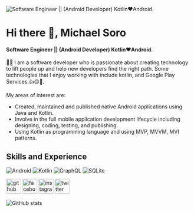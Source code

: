 
![Software Engineer || (Android Developer) Kotlin❤Android.](https://user-images.githubusercontent.com/46753453/101975806-01f0e680-3c05-11eb-9846-73ab2618db30.png)

# Hi there 👋, Michael Soro
#### Software Engineer || (Android Developer) Kotlin❤Android.

👨‍💻 I am a software developer who is passionate about creating technology to lift people up and help new developers find the right path. Some technologies that I enjoy working with include kotlin, and Google Play Services.👍😍📲.

My areas of interest are:

- Created, maintained and published native Android applications using Java and Kotlin.
- Involve in the full mobile application development lifecycle including designing, coding, testing, and publishing.
- Using Kotlin as programming language and using MVP, MVVM, MVI patterns.

## Skills and Experience
![Android](https://img.shields.io/badge/-Android-black?style=flat-square&logo=android)
![Kotlin](https://img.shields.io/badge/-Kotlin-black?style=flat-square&logo=kotlin)
![GraphQL](https://img.shields.io/badge/-GraphQL-E10098?style=flat-square&logo=graphql)
![SQLite](https://img.shields.io/badge/-SQLite-black?style=flat-square&logo=sqlite)



[<img src='https://cdn.jsdelivr.net/npm/simple-icons@3.0.1/icons/github.svg' alt='github' height='40'>](https://github.com/MaikolSoro)  [<img src='https://cdn.jsdelivr.net/npm/simple-icons@3.0.1/icons/facebook.svg' alt='facebook' height='40'>](https://www.facebook.com/MaikolSoro)  [<img src='https://cdn.jsdelivr.net/npm/simple-icons@3.0.1/icons/instagram.svg' alt='instagram' height='40'>](https://www.instagram.com/maikolsoro.z1998/)  [<img src='https://cdn.jsdelivr.net/npm/simple-icons@3.0.1/icons/twitter.svg' alt='twitter' height='40'>](https://twitter.com/@maikol_soro)  

![GitHub stats](https://github-readme-stats.vercel.app/api?username=MaikolSoro&show_icons=true&count_private=true)  

